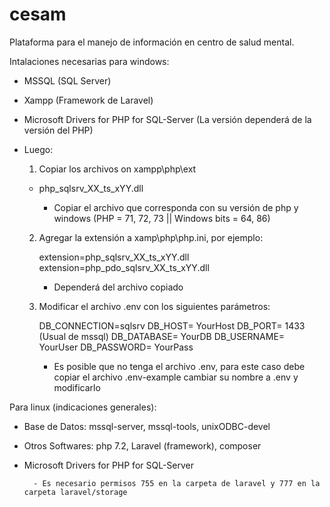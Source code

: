 # cesam
Plataforma para el manejo de información en centro de salud mental.


Intalaciones necesarias para windows:

- MSSQL (SQL Server)
- Xampp (Framework de Laravel)
- Microsoft Drivers for PHP for SQL-Server (La versión dependerá de la versión del PHP)
- Luego:

    1) Copiar los archivos on xampp\php\ext

    - php_sqlsrv_XX_ts_xYY.dll
    
        - Copiar el archivo que corresponda con su versión de php y windows (PHP = 71, 72, 73 || Windows bits = 64, 86)

    2) Agregar la extensión a xamp\php\php.ini, por ejemplo:

        extension=php_sqlsrv_XX_ts_xYY.dll
        extension=php_pdo_sqlsrv_XX_ts_xYY.dll

        - Dependerá del archivo copiado 

    3) Modificar el archivo .env con los siguientes parámetros:

        DB_CONNECTION=sqlsrv
        DB_HOST= YourHost
        DB_PORT= 1433 (Usual de mssql)
        DB_DATABASE= YourDB
        DB_USERNAME= YourUser
        DB_PASSWORD= YourPass
    
        - Es posible que no tenga el archivo .env, para este caso debe copiar el archivo .env-example cambiar su nombre a .env y modificarlo

Para linux (indicaciones generales):

- Base de Datos: mssql-server, mssql-tools, unixODBC-devel
- Otros Softwares: php 7.2, Laravel (framework), composer
- Microsoft Drivers for PHP for SQL-Server

        - Es necesario permisos 755 en la carpeta de laravel y 777 en la carpeta laravel/storage
